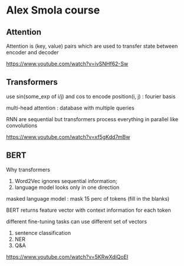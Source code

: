 
# Alex Smola course

## Attention 

Attention is (key, value) pairs which are used to transfer state between encoder and decoder

https://www.youtube.com/watch?v=ivSNHf62-Sw

## Transformers

use sin(some_exp of i/j) and cos to encode position(i, j) : fourier basis

multi-head attention : database with multiple queries

RNN are sequential but transformers process everything in parallel like convolutions

https://www.youtube.com/watch?v=xf5gKdd7mBw

## BERT

Why transformers
1. Word2Vec ignores sequential information; 
2. language model looks only in one direction

masked language model : mask 15 perc of tokens (fill in the blanks)

BERT returns feature vector with context information for each token

different fine-tuning tasks can use different set of vectors
1. sentence classification
2. NER
3. Q&A

https://www.youtube.com/watch?v=5KRwXdiQoEI

